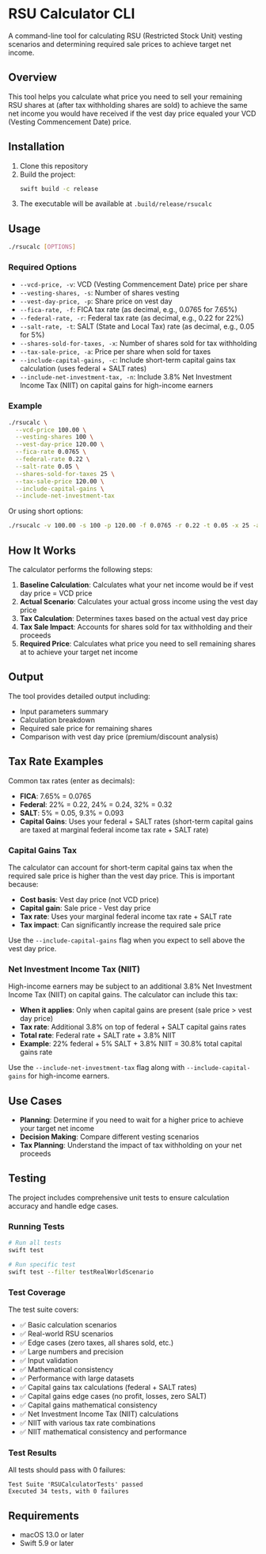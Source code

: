# RSU Calculator CLI

A command-line tool for calculating RSU (Restricted Stock Unit) vesting scenarios and determining required sale prices to achieve target net income.

## Overview

This tool helps you calculate what price you need to sell your remaining RSU shares at (after tax withholding shares are sold) to achieve the same net income you would have received if the vest day price equaled your VCD (Vesting Commencement Date) price.

## Installation

1. Clone this repository
2. Build the project:
   ```bash
   swift build -c release
   ```
3. The executable will be available at `.build/release/rsucalc`

## Usage

```bash
./rsucalc [OPTIONS]
```

### Required Options

- `--vcd-price, -v`: VCD (Vesting Commencement Date) price per share
- `--vesting-shares, -s`: Number of shares vesting
- `--vest-day-price, -p`: Share price on vest day
- `--fica-rate, -f`: FICA tax rate (as decimal, e.g., 0.0765 for 7.65%)
- `--federal-rate, -r`: Federal tax rate (as decimal, e.g., 0.22 for 22%)
- `--salt-rate, -t`: SALT (State and Local Tax) rate (as decimal, e.g., 0.05 for 5%)
- `--shares-sold-for-taxes, -x`: Number of shares sold for tax withholding
- `--tax-sale-price, -a`: Price per share when sold for taxes
- `--include-capital-gains, -c`: Include short-term capital gains tax calculation (uses federal + SALT rates)
- `--include-net-investment-tax, -n`: Include 3.8% Net Investment Income Tax (NIIT) on capital gains for high-income earners

### Example

```bash
./rsucalc \
  --vcd-price 100.00 \
  --vesting-shares 100 \
  --vest-day-price 120.00 \
  --fica-rate 0.0765 \
  --federal-rate 0.22 \
  --salt-rate 0.05 \
  --shares-sold-for-taxes 25 \
  --tax-sale-price 120.00 \
  --include-capital-gains \
  --include-net-investment-tax
```

Or using short options:

```bash
./rsucalc -v 100.00 -s 100 -p 120.00 -f 0.0765 -r 0.22 -t 0.05 -x 25 -a 120.00 -c -n
```

## How It Works

The calculator performs the following steps:

1. **Baseline Calculation**: Calculates what your net income would be if vest day price = VCD price
2. **Actual Scenario**: Calculates your actual gross income using the vest day price
3. **Tax Calculation**: Determines taxes based on the actual vest day price
4. **Tax Sale Impact**: Accounts for shares sold for tax withholding and their proceeds
5. **Required Price**: Calculates what price you need to sell remaining shares at to achieve your target net income

## Output

The tool provides detailed output including:

- Input parameters summary
- Calculation breakdown
- Required sale price for remaining shares
- Comparison with vest day price (premium/discount analysis)

## Tax Rate Examples

Common tax rates (enter as decimals):

- **FICA**: 7.65% = 0.0765
- **Federal**: 22% = 0.22, 24% = 0.24, 32% = 0.32
- **SALT**: 5% = 0.05, 9.3% = 0.093
- **Capital Gains**: Uses your federal + SALT rates (short-term capital gains are taxed at marginal federal income tax rate + SALT rate)

### Capital Gains Tax

The calculator can account for short-term capital gains tax when the required sale price is higher than the vest day price. This is important because:

- **Cost basis**: Vest day price (not VCD price)
- **Capital gain**: Sale price - Vest day price
- **Tax rate**: Uses your marginal federal income tax rate + SALT rate
- **Tax impact**: Can significantly increase the required sale price

Use the `--include-capital-gains` flag when you expect to sell above the vest day price.

### Net Investment Income Tax (NIIT)

High-income earners may be subject to an additional 3.8% Net Investment Income Tax (NIIT) on capital gains. The calculator can include this tax:

- **When it applies**: Only when capital gains are present (sale price > vest day price)
- **Tax rate**: Additional 3.8% on top of federal + SALT capital gains rates
- **Total rate**: Federal rate + SALT rate + 3.8% NIIT
- **Example**: 22% federal + 5% SALT + 3.8% NIIT = 30.8% total capital gains rate

Use the `--include-net-investment-tax` flag along with `--include-capital-gains` for high-income earners.

## Use Cases

- **Planning**: Determine if you need to wait for a higher price to achieve your target net income
- **Decision Making**: Compare different vesting scenarios
- **Tax Planning**: Understand the impact of tax withholding on your net proceeds

## Testing

The project includes comprehensive unit tests to ensure calculation accuracy and handle edge cases.

### Running Tests

```bash
# Run all tests
swift test

# Run specific test
swift test --filter testRealWorldScenario
```

### Test Coverage

The test suite covers:
- ✅ Basic calculation scenarios
- ✅ Real-world RSU scenarios
- ✅ Edge cases (zero taxes, all shares sold, etc.)
- ✅ Large numbers and precision
- ✅ Input validation
- ✅ Mathematical consistency
- ✅ Performance with large datasets
- ✅ Capital gains tax calculations (federal + SALT rates)
- ✅ Capital gains edge cases (no profit, losses, zero SALT)
- ✅ Capital gains mathematical consistency
- ✅ Net Investment Income Tax (NIIT) calculations
- ✅ NIIT with various tax rate combinations
- ✅ NIIT mathematical consistency and performance

### Test Results

All tests should pass with 0 failures:
```
Test Suite 'RSUCalculatorTests' passed
Executed 34 tests, with 0 failures
```

## Requirements

- macOS 13.0 or later
- Swift 5.9 or later 